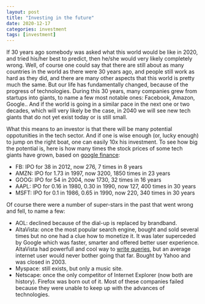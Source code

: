 ```yaml
---
layout: post
title: "Investing in the future"
date: 2020-12-17
categories: investment
tags: [investment]
---
```


If 30 years ago somebody was asked what this world would be like in 2020, and tried his/her best to predict, then he/she would very likely completely wrong. Well, of course one could say that there are still about as many countries in the world as there were 30 years ago, and people still work as hard as they did, and there are many other aspects that this world is pretty much the same. But our life has fundamentally changed, because of the progress of technologies. During this 30 years, many companies grew from startups into giants, to name a few most notable ones: Facebook, Amazon, Google.. And if the world is going in a similar pace in the next one or two decades, which will very likely be the case, in 2040 we will see new tech giants that do not yet exist today or is still small.

What this means to an investor is that there will be many potential oppotunities in the tech sector. And if one is wise enough (or, lucky enough) to jump on the right boat, one can easily 10x his investment. To see how big the potential is, here is how many times the stock prices of some tech giants have grown, based on [google finance](https://www.google.com/finance):
 - FB: IPO for 38 in 2012, now 276, 7 times in 8 years
 - AMZN: IPO for 1.73 in 1997, now 3200, 1850 times in 23 years
 - GOOG: IPO for 54 in 2004, now 1730, 32 times in 16 years
 - AAPL: IPO for 0.16 in 1980, 0.30 in 1990, now 127, 400 times in 30 years
 - MSFT: IPO for 0.1 in 1986, 0.65 in 1990, now 220, 340 times in 30 years

Of course there were a number of super-stars in the past that went wrong and fell, to name a few: 
- AOL: declined because of the dial-up is replaced by brandband.
- AltaVista: once the most popular search engine, bought and sold several times but no one had a clue how to monetize it. It was later superceded by Google which was faster, smarter and offered better user experience. AltaVista had powerfull and cool way to [write queries](http://jkorpela.fi/altavista/), but an average internet user would never bother going that far. Bought by Yahoo and was closed in 2003.
- Myspace: still exists, but only a music site.
- Netscape: once the only competitor of Internet Explorer (now both are history). Firefox was born out of it.
Most of these companies failed because they were unable to keep up with the advances of technologies.


